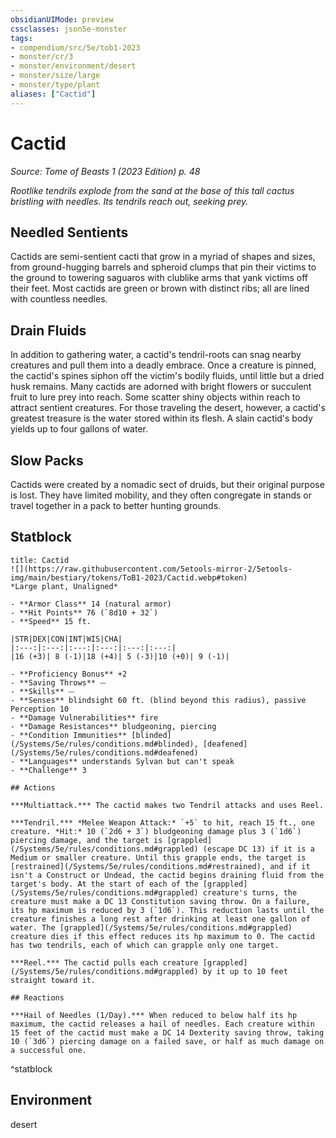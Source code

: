 ```yaml
---
obsidianUIMode: preview
cssclasses: json5e-monster
tags:
- compendium/src/5e/tob1-2023
- monster/cr/3
- monster/environment/desert
- monster/size/large
- monster/type/plant
aliases: ["Cactid"]
---
```

# Cactid
*Source: Tome of Beasts 1 (2023 Edition) p. 48*  

*Rootlike tendrils explode from the sand at the base of this tall cactus bristling with needles. Its tendrils reach out, seeking prey.*

## Needled Sentients

Cactids are semi-sentient cacti that grow in a myriad of shapes and sizes, from ground-hugging barrels and spheroid clumps that pin their victims to the ground to towering saguaros with clublike arms that yank victims off their feet. Most cactids are green or brown with distinct ribs; all are lined with countless needles.

## Drain Fluids

In addition to gathering water, a cactid's tendril-roots can snag nearby creatures and pull them into a deadly embrace. Once a creature is pinned, the cactid's spines siphon off the victim's bodily fluids, until little but a dried husk remains. Many cactids are adorned with bright flowers or succulent fruit to lure prey into reach. Some scatter shiny objects within reach to attract sentient creatures. For those traveling the desert, however, a cactid's greatest treasure is the water stored within its flesh. A slain cactid's body yields up to four gallons of water.

## Slow Packs

Cactids were created by a nomadic sect of druids, but their original purpose is lost. They have limited mobility, and they often congregate in stands or travel together in a pack to better hunting grounds.

## Statblock

```ad-statblock
title: Cactid
![](https://raw.githubusercontent.com/5etools-mirror-2/5etools-img/main/bestiary/tokens/ToB1-2023/Cactid.webp#token)
*Large plant, Unaligned*

- **Armor Class** 14 (natural armor)
- **Hit Points** 76 (`8d10 + 32`)
- **Speed** 15 ft.

|STR|DEX|CON|INT|WIS|CHA|
|:---:|:---:|:---:|:---:|:---:|:---:|
|16 (+3)| 8 (-1)|18 (+4)| 5 (-3)|10 (+0)| 9 (-1)|

- **Proficiency Bonus** +2
- **Saving Throws** ⏤
- **Skills** ⏤
- **Senses** blindsight 60 ft. (blind beyond this radius), passive Perception 10
- **Damage Vulnerabilities** fire
- **Damage Resistances** bludgeoning, piercing
- **Condition Immunities** [blinded](/Systems/5e/rules/conditions.md#blinded), [deafened](/Systems/5e/rules/conditions.md#deafened)
- **Languages** understands Sylvan but can't speak
- **Challenge** 3

## Actions

***Multiattack.*** The cactid makes two Tendril attacks and uses Reel.

***Tendril.*** *Melee Weapon Attack:* `+5` to hit, reach 15 ft., one creature. *Hit:* 10 (`2d6 + 3`) bludgeoning damage plus 3 (`1d6`) piercing damage, and the target is [grappled](/Systems/5e/rules/conditions.md#grappled) (escape DC 13) if it is a Medium or smaller creature. Until this grapple ends, the target is [restrained](/Systems/5e/rules/conditions.md#restrained), and if it isn't a Construct or Undead, the cactid begins draining fluid from the target's body. At the start of each of the [grappled](/Systems/5e/rules/conditions.md#grappled) creature's turns, the creature must make a DC 13 Constitution saving throw. On a failure, its hp maximum is reduced by 3 (`1d6`). This reduction lasts until the creature finishes a long rest after drinking at least one gallon of water. The [grappled](/Systems/5e/rules/conditions.md#grappled) creature dies if this effect reduces its hp maximum to 0. The cactid has two tendrils, each of which can grapple only one target.

***Reel.*** The cactid pulls each creature [grappled](/Systems/5e/rules/conditions.md#grappled) by it up to 10 feet straight toward it.

## Reactions

***Hail of Needles (1/Day).*** When reduced to below half its hp maximum, the cactid releases a hail of needles. Each creature within 15 feet of the cactid must make a DC 14 Dexterity saving throw, taking 10 (`3d6`) piercing damage on a failed save, or half as much damage on a successful one.
```
^statblock

## Environment

desert
